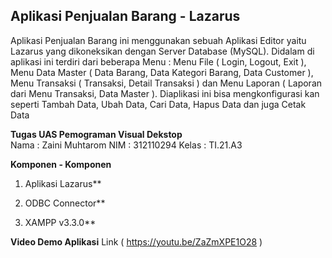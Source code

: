 ## Aplikasi Penjualan Barang - Lazarus

Aplikasi Penjualan Barang ini menggunakan sebuah Aplikasi Editor yaitu Lazarus yang dikoneksikan dengan Server Database (MySQL). Didalam di aplikasi ini terdiri dari beberapa Menu : Menu File ( Login, Logout, Exit ), Menu Data Master ( Data Barang, Data Kategori Barang, Data Customer ), Menu Transaksi ( Transaksi, Detail Transaksi ) dan Menu Laporan ( Laporan dari Menu Transaksi, Data Master ). Diaplikasi ini bisa mengkonfigurasi kan seperti Tambah Data, Ubah Data, Cari Data, Hapus Data dan juga Cetak Data 

**Tugas UAS Pemograman Visual Dekstop**
</br>
Nama  : Zaini Muhtarom
NIM   : 312110294
Kelas : TI.21.A3

**Komponen - Komponen**
1. Aplikasi Lazarus**

2. ODBC Connector**

3. XAMPP v3.3.0**


**Video Demo Aplikasi**
Link ( https://youtu.be/ZaZmXPE1O28 )
